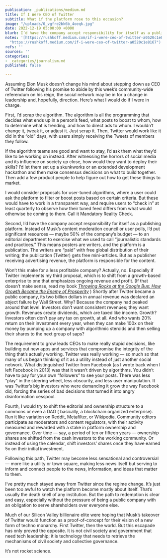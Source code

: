 ```yaml
---
publication: _publications/medium.md
title: If I Were CEO of Twitter
subtitle: What if the platform rose to this occasion?
image: "/uploads/0_vgfre2bk6b_4oeqk.jpg"
date: 2022-12-19 05:00:00 +0000
blurb: I’d have the company accept responsibility for itself as a publishing platform.
notes: '[https://rushkoff.medium.com/if-i-were-ceo-of-twitter-a0520c1e8167](https://rushkoff.medium.com/if-i-were-ceo-of-twitter-a0520c1e8167
  "https://rushkoff.medium.com/if-i-were-ceo-of-twitter-a0520c1e8167")'
refs: ''
sources: ''
categories:
- _categories/journalism.md
published: false

---
```

Assuming Elon Musk doesn’t change his mind about stepping down as CEO of Twitter following his promise to abide by this week’s community-wide referendum on his reign, the social network may be in for a change in leadership and, hopefully, direction. Here’s what I would do if I were in charge.

First, I’d scrap the algorithm. The algorithm is all the programming that decides what ends up in a person’s feed, what posts to boost to whom, how to determine what is trending, and how to direct ads to whom. I wouldn’t change it, tweak it, or adjust it. Just scrap it. Then, Twitter would work like it did in the “old” days, with users simply receiving the Tweets of members they follow.

If the algorithm teams are good and want to stay, I’d ask them what they’d like to be working on instead. After witnessing the horrors of social media and its influence on society up close, how would they want to deploy their skills? I’d let them set up a skunkworks or an extended development hackathon and then make consensus decisions on what to build together. Then add a few product people to help figure out how to get these things to market.

I would consider proposals for user-tuned algorithms, where a user could ask the platform to filter or boost posts based on certain criteria. But these would have to work in a transparent way, and require users to “check in” at least quarterly to observe how their tuned feed differs from what would otherwise be coming to them. Call it Mandatory Reality Check.

Second, I’d have the company accept responsibility for itself as a publishing platform. Instead of Musk’s content moderation council or user polls, I’d put significant resources — maybe 50% of the company’s budget — to an editorial department to exercise what we used to call “journalistic standards and practices.” This means posters are writers, and the platform is a publication. The writers are “paid” with free global distribution of their writing; the publication (Twitter) gets free mini-articles. But as a publisher receiving advertising revenue, the platform is responsible for the content.

Won’t this make for a less profitable company? Actually, no. Especially if Twitter implements my third proposal, which is to shift from a growth-based enterprise to one that emphasizes ongoing revenue and profit. (If that doesn’t make sense, read my book [_Throwing Rocks at the Google Bus: How Growth Became the Enemy of Prosperity_](https://www.indiebound.org/book/9780143131298) ) Shortly after Twitter became a public company, its two billion dollars in annual revenue was declared an abject failure by Wall Street. Why? Because the company had peaked around that level. Investors don’t want consistent revenues; they want growth. Revenues create dividends, which are taxed like income. Growth? Investors often don’t pay any tax on growth, at all. And who wants 20% return on their investment every year, when they can make 100x on their money by pumping up a company with algorithmic steroids and then selling their shares to the next group of saps?

The requirement to grow leads CEOs to make really stupid decisions, like building out new apps and services that compromise the integrity of the thing that’s actually working. Twitter was really working — so much so that many of us began thinking of it as a utility instead of just another social network. What distinguished Twitter from Facebook (as I wrote back when I left Facebook in 2013) was that it wasn’t driven by algorithms. You didn’t have to pay for your own “followers” to see your posts. There was less “play” in the steering wheel, less obscurity, and less user manipulation. It was Twitter’s big investors who were demanding it grow the way Facebook did, forcing the series of bad decisions that turned it into angry disinformation cesspool.

Fourth, I would try to shift the editorial and ownership structure to a commons or even a DAO ( basically, a blockchain organized enterprise). Run it like variation on Reddit, Metafilter, or Wikipedia. Community editors participate as moderators and content regulators, with their activity measured and rewarded with a stake in platform ownership and governance. Over time — say, a period of ten or fifteen years — ownership shares are shifted from the cash investors to the working community. Or instead of using the calendar, shift investors’ shares once they have earned 5x on their initial investment.

Following this path, Twitter may become less sensational and controversial — more like a utility or town square, making less news itself but serving to inform and connect people to the news, information, and ideas that matter to them.

I’ve pretty much stayed away from Twitter since the regime change. It’s just been too awful to watch the platform become mostly about itself. That’s usually the death knell of any institution. But the path to redemption is clear and easy, especially without the pressure of being a public company with an obligation to serve shareholders over everyone else.

Much of our Silicon Valley billionaire elite were hoping that Musk’s takeover of Twitter would function as a proof-of-concept for their vision of a new form of techno monarchy. First Twitter, then the world. But this escapade has only proved the opposite. It is not civil society and government that need tech leadership; it is technology that needs to retrieve the mechanisms of civil society and collective governance.

It’s not rocket science.